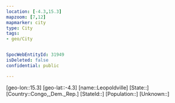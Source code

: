```yaml
---
location: [-4.3,15.3]
mapzoom: [7,12] 
mapmarker: city 
type: City
tags:
- geo/City


SpocWebEntityId: 31949
isDeleted: false
confidential: public

---
```

[geo-lon::15.3]
[geo-lat::-4.3]
[name::Leopoldville]
[State::]
[Country::Congo,_Dem._Rep.]
[StateId::]
[Population::]
[Unknown::]

